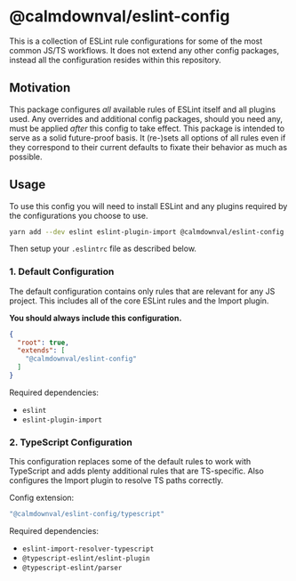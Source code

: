 # @calmdownval/eslint-config

This is a collection of ESLint rule configurations for some of the most common
JS/TS workflows. It does not extend any other config packages, instead all the
configuration resides within this repository.

## Motivation

This package configures *all* available rules of ESLint itself and all plugins
used. Any overrides and additional config packages, should you need any, must be
applied *after* this config to take effect. This package is intended to serve as
a solid future-proof basis. It (re-)sets all options of all rules even if they
correspond to their current defaults to fixate their behavior as much as
possible.

## Usage

To use this config you will need to install ESLint and any plugins required by
the configurations you choose to use.

```sh
yarn add --dev eslint eslint-plugin-import @calmdownval/eslint-config
```

Then setup your `.eslintrc` file as described below.

### 1. Default Configuration

The default configuration contains only rules that are relevant for any JS
project. This includes all of the core ESLint rules and the Import plugin.

**You should always include this configuration.**

```json
{
  "root": true,
  "extends": [
    "@calmdownval/eslint-config"
  ]
}
```

Required dependencies:

- `eslint`
- `eslint-plugin-import`

### 2. TypeScript Configuration

This configuration replaces some of the default rules to work with TypeScript
and adds plenty additional rules that are TS-specific. Also configures the
Import plugin to resolve TS paths correctly.

Config extension:

```js
"@calmdownval/eslint-config/typescript"
```

Required dependencies:

- `eslint-import-resolver-typescript`
- `@typescript-eslint/eslint-plugin`
- `@typescript-eslint/parser`
